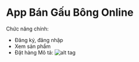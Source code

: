 # App Bán Gấu Bông Online
Chức năng chính:
- Đăng ký, đăng nhập
- Xem sản phẩm
- Đặt hàng
Mô tả:
![alt tag](http://www.mediafire.com/view/319um7k40wf43cg/1.png)
